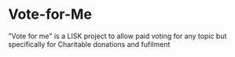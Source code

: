 # Vote-for-Me
"Vote for me" is a LISK project to allow paid voting for any topic but specifically for Charitable donations and fufilment
